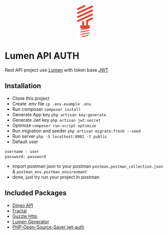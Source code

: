 <p align="center">
    <a href="https://lumen.laravel.com/" target="_blank">
        <img src="https://raw.githubusercontent.com/adiyansahcode/adiyansahcode/main/assets/lumen-icon.svg" height="100">
    </a>
</p>

# Lumen API AUTH
Rest API project use [Lumen](https://lumen.laravel.com/) with token base [JWT](https://jwt.io/)

## Installation
* Clone this project
* Create .env file `cp .env.example .env`
* Run composer `composer install`
* Generate App key `php artisan key:generate`
* Generate Jwt key `php artisan jwt:secret`
* Optimize `composer run-script optimize`
* Run migration and seeder `php artisan migrate:fresh --seed`
* Run server `php -S localhost:8002 -t public`
* Default user
```
username : user
password: password
```
* Import postman json to your postman `postman.postman_collection.json` & `postman_env.postman_environment`
* done, just try run your project in postman

## Included Packages

- [Dingo API](https://github.com/api-ecosystem-for-laravel/dingo-api)
- [Fractal](https://github.com/thephpleague/fractal)
- [Guzzle Http](https://github.com/guzzle/guzzle)
- [Lumen Generator](https://github.com/flipboxstudio/lumen-generator)
- [PHP-Open-Source-Saver jwt-auth](https://github.com/PHP-Open-Source-Saver/jwt-auth)
